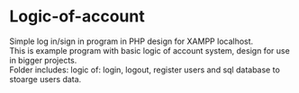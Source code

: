 # Logic-of-account
Simple log in/sign in program in PHP design for XAMPP localhost.
<br>
This is example program with basic logic of account system, design for use in bigger projects.
<br>
Folder includes: logic of: login, logout, register users and sql database to stoarge users data.
